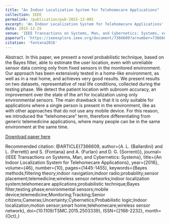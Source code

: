 ```yaml
---
title: "An Indoor Localization System for Telehomecare Applications"
collection: IEEE
permalink: /publication/pub-2015-12-001
excerpt: 'An Indoor Localization System for Telehomecare Applications'
date: 2015-12-25
venue: 'IEEE Transactions on Systems, Man, and Cybernetics: Systems, vol. 46, no. 10, pp. 1445-1455, Oct. 2016'
paperurl: 'https://ieeexplore.ieee.org/document/7366609?arnumber=7366609'
citation: 'fontana2016'
---
```

Abstract. In this paper, we present a novel probabilistic technique, based on the Bayes filter, able to estimate the user location, even with unreliable sensor data coming only from fixed sensors in the monitored environment. Our approach has been extensively tested in a home-like environment, as well as in a real home, and achieves very good results. We present results on two datasets, representative of real life conditions, collected during the testing phase. We detect the patient location with subroom accuracy, an improvement over the state of the art for localization using only environmental sensors. The main drawback is that it is only suitable for applications where a single person is present in the environment, like as with other approaches that do not use any mobile device. For this reason, we introduced the “telehomecare” term, therefore differentiating from generic telemedicine applications, where many people can be in the same environment at the same time.

[Download paper here](https://ieeexplore.ieee.org/document/7366609?arnumber=7366609)

Recommended citation: @ARTICLE{7366609,
author={A. L. {Ballardini} and L. {Ferretti} and S. {Fontana} and A. {Furlan} and D. G. {Sorrenti}},
journal={IEEE Transactions on Systems, Man, and Cybernetics: Systems},
title={An Indoor Localization System for Telehomecare Applications},
year={2016},
volume={46},
number={10},
pages={1445-1455},
keywords={Bayes methods;filtering theory;indoor navigation;indoor radio;probability;sensor placement;telemedicine;wireless sensor networks;indoor localization system;telehomecare applications;probabilistic technique;Bayes filter;testing phase;environmental sensors;mobile device;telemedicine;Monitoring;Tracking;Senior citizens;Cameras;Uncertainty;Cybernetics;Probabilistic logic;Indoor localization;motion sensor;smart home;telehomecare;wireless sensor network},
doi={10.1109/TSMC.2015.2503339},
ISSN={2168-2232},
month={Oct},}
